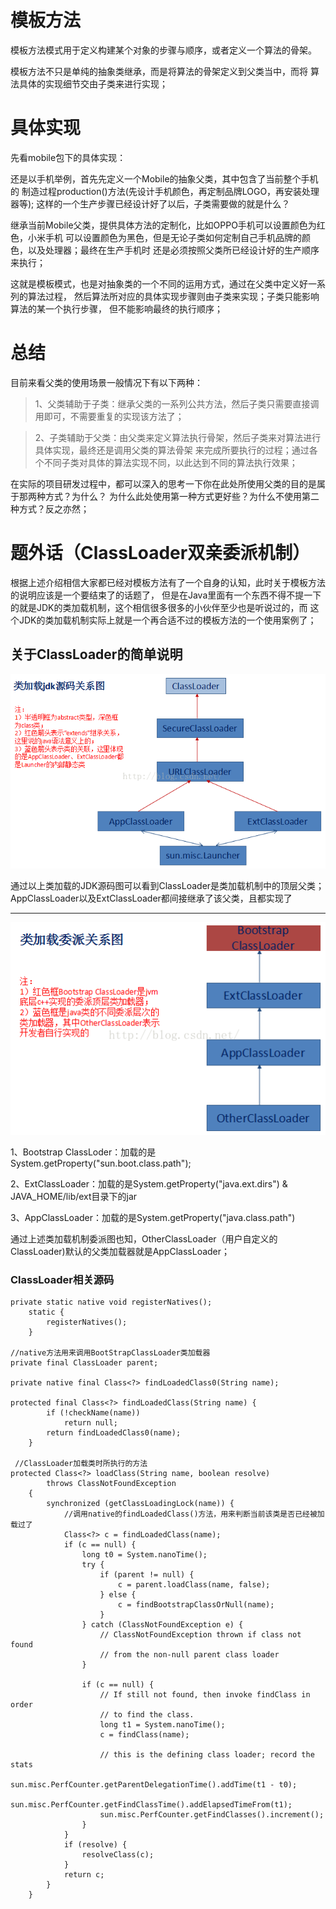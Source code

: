# 模板方法
模板方法模式用于定义构建某个对象的步骤与顺序，或者定义一个算法的骨架。

模板方法不只是单纯的抽象类继承，而是将算法的骨架定义到父类当中，而将
算法具体的实现细节交由子类来进行实现；

# 具体实现
先看mobile包下的具体实现：

还是以手机举例，首先先定义一个Mobile的抽象父类，其中包含了当前整个手机的
制造过程production()方法(先设计手机颜色，再定制品牌LOGO，再安装处理器等);
这样的一个生产步骤已经设计好了以后，子类需要做的就是什么？

继承当前Mobile父类，提供具体方法的定制化，比如OPPO手机可以设置颜色为红色，小米手机
可以设置颜色为黑色，但是无论子类如何定制自己手机品牌的颜色，以及处理器；最终在生产手机时
还是必须按照父类所已经设计好的生产顺序来执行；

这就是模板模式，也是对抽象类的一个不同的运用方式，通过在父类中定义好一系列的算法过程，
然后算法所对应的具体实现步骤则由子类来实现；子类只能影响算法的某一个执行步骤，
但不能影响最终的执行顺序；

# 总结
目前来看父类的使用场景一般情况下有以下两种：

> 1、父类辅助于子类：继承父类的一系列公共方法，然后子类只需要直接调用即可，不需要重复的实现该方法了；

>2、子类辅助于父类：由父类来定义算法执行骨架，然后子类来对算法进行具体实现，最终还是调用父类的算法骨架
来完成所要执行的过程；通过各个不同子类对具体的算法实现不同，以此达到不同的算法执行效果；

在实际的项目研发过程中，都可以深入的思考一下你在此处所使用父类的目的是属于那两种方式？为什么？
为什么此处使用第一种方式更好些？为什么不使用第二种方式？反之亦然；

# 题外话（ClassLoader双亲委派机制）
根据上述介绍相信大家都已经对模板方法有了一个自身的认知，此时关于模板方法的说明应该是一个要结束了的话题了，
但是在Java里面有一个东西不得不提一下的就是JDK的类加载机制，这个相信很多很多的小伙伴至少也是听说过的，而
这个JDK的类加载机制实际上就是一个再合适不过的模板方法的一个使用案例了；

## 关于ClassLoader的简单说明

![类加载机制JDK源码关系图](classloader/源码关系图.jpg)

通过以上类加载的JDK源码图可以看到ClassLoader是类加载机制中的顶层父类；
AppClassLoader以及ExtClassLoader都间接继承了该父类，且都实现了

----

![类加载机制委派关系图](classloader/委派关系图.jpg)

1、Bootstrap ClassLoder：加载的是System.getProperty("sun.boot.class.path");

2、ExtClassLoader：加载的是System.getProperty("java.ext.dirs") & JAVA_HOME/lib/ext目录下的jar

3、AppClassLoader：加载的是System.getProperty("java.class.path")

通过上述类加载机制委派图也知，OtherClassLoader（用户自定义的ClassLoader)默认的父类加载器就是AppClassLoader；


### ClassLoader相关源码

```
private static native void registerNatives();
    static {
        registerNatives();
    }
    
//native方法用来调用BootStrapClassLoader类加载器
private final ClassLoader parent;

private native final Class<?> findLoadedClass0(String name);

protected final Class<?> findLoadedClass(String name) {
        if (!checkName(name))
            return null;
        return findLoadedClass0(name);
    }
    
 //ClassLoader加载类时所执行的方法
protected Class<?> loadClass(String name, boolean resolve)
        throws ClassNotFoundException
    {
        synchronized (getClassLoadingLock(name)) {
            //调用native的findLoadedClass()方法，用来判断当前该类是否已经被加载过了
            Class<?> c = findLoadedClass(name);
            if (c == null) {
                long t0 = System.nanoTime();
                try {
                    if (parent != null) {
                        c = parent.loadClass(name, false);
                    } else {
                        c = findBootstrapClassOrNull(name);
                    }
                } catch (ClassNotFoundException e) {
                    // ClassNotFoundException thrown if class not found
                    // from the non-null parent class loader
                }

                if (c == null) {
                    // If still not found, then invoke findClass in order
                    // to find the class.
                    long t1 = System.nanoTime();
                    c = findClass(name);

                    // this is the defining class loader; record the stats
                    sun.misc.PerfCounter.getParentDelegationTime().addTime(t1 - t0);
                    sun.misc.PerfCounter.getFindClassTime().addElapsedTimeFrom(t1);
                    sun.misc.PerfCounter.getFindClasses().increment();
                }
            }
            if (resolve) {
                resolveClass(c);
            }
            return c;
        }
    }
```